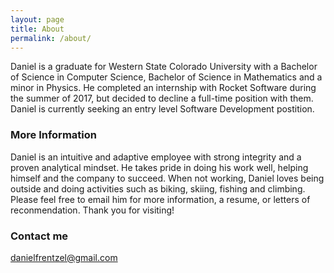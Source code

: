 ```yaml
---
layout: page
title: About
permalink: /about/
---
```


Daniel is a graduate for Western State Colorado University with a Bachelor of Science in Computer Science, Bachelor of Science in Mathematics and a minor in Physics. He completed an internship with Rocket Software during the summer of 2017, but decided to decline a full-time position with them. Daniel is currently seeking an entry level Software Development postition. 

### More Information

Daniel is an intuitive and adaptive employee with strong integrity and a proven analytical mindset. He takes pride in doing his work well, helping himself and the company to succeed. When not working, Daniel loves being outside and doing activities such as biking, skiing, fishing and climbing. Please feel free to email him for more information, a resume, or letters of reconmendation. Thank you for visiting!

### Contact me

[danielfrentzel@gmail.com](mailto:danielfrentzel@gmail.com)
